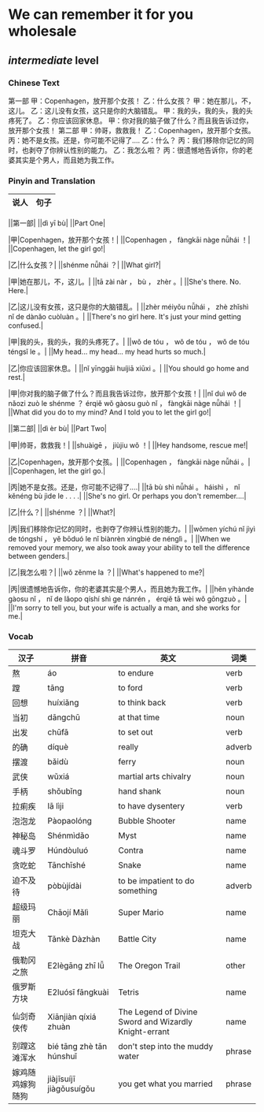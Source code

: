 # We can remember it for you wholesale
## *intermediate* level

### Chinese Text
第一部
甲：Copenhagen，放开那个女孩！
乙：什么女孩？
甲：她在那儿，不，这儿。
乙：这儿没有女孩，这只是你的大脑错乱。
甲：我的头，我的头，我的头疼死了。
乙：你应该回家休息。
甲：你对我的脑子做了什么？而且我告诉过你，放开那个女孩！
第二部
甲：帅哥，救救我！
乙：Copenhagen，放开那个女孩。
丙：她不是女孩。还是，你可能不记得了....
乙：什么？
丙：我们移除你记忆的同时，也剥夺了你辨认性别的能力。
乙：我怎么啦？
丙：很遗憾地告诉你，你的老婆其实是个男人，而且她为我工作。

### Pinyin and Translation
|说人|句子|
|----|----|

||第一部|
||dì  yī bù|
||Part One|

|甲|Copenhagen，放开那个女孩！|
||Copenhagen ， fàngkāi nàge nǚhái ！|
||Copenhagen, let the girl go!|

|乙|什么女孩？|
||shénme nǚhái ？|
||What girl?|

|甲|她在那儿，不，这儿。|
||tā zài nàr ， bù ， zhèr 。|
||She's there. No. Here.|

|乙|这儿没有女孩，这只是你的大脑错乱。|
||zhèr méiyǒu nǚhái ， zhè zhǐshì nǐ de dànǎo cuòluàn 。|
||There's no girl here. It's just your mind getting confused.|

|甲|我的头，我的头，我的头疼死了。|
||wǒ de tóu ， wǒ de tóu ， wǒ de tóu téngsǐ le 。|
||My head... my head... my head hurts so much.|

|乙|你应该回家休息。|
||nǐ yīnggāi huíjiā xiūxi 。|
||You should go home and rest.|

|甲|你对我的脑子做了什么？而且我告诉过你，放开那个女孩！|
||nǐ duì wǒ de nǎozi zuò le shénme ？ érqiě wǒ gàosu guò nǐ ， fàngkāi nàge nǚhái ！|
||What did you do to my mind? And I told you to let the girl go!|

||第二部|
||dì  èr bù|
||Part Two|

|甲|帅哥，救救我！|
||shuàigē ， jiùjiu wǒ ！|
||Hey handsome, rescue me!|

|乙|Copenhagen，放开那个女孩。|
||Copenhagen ， fàngkāi nàge nǚhái 。|
||Copenhagen, let the girl go.|

|丙|她不是女孩。还是，你可能不记得了....|
||tā bù shì nǚhái 。 háishì ， nǐ kěnéng bù jìde le . . . .|
||She's no girl. Or perhaps you don't remember....|

|乙|什么？|
||shénme ？|
||What?|

|丙|我们移除你记忆的同时，也剥夺了你辨认性别的能力。|
||wǒmen yíchú nǐ jìyì de tóngshí ， yě bōduó le nǐ biànrèn xìngbié de nénglì 。|
||When we removed your memory, we also took away your ability to tell the difference between genders.|

|乙|我怎么啦？|
||wǒ zěnme la ？|
||What's happened to me?|

|丙|很遗憾地告诉你，你的老婆其实是个男人，而且她为我工作。|
||hěn yíhànde gàosu nǐ ， nǐ de lǎopo qíshí shì ge nánrén ， érqiě tā wèi wǒ gōngzuò 。|
||I'm sorry to tell you, but your wife is actually a man, and she works for me.|
### Vocab
|汉子|拼音|英文|词类|
|----|----|----|----|
|熬|áo|to endure|verb|
|蹚|tāng|to ford|verb|
|回想|huíxiǎng|to think back|verb|
|当初|dāngchū|at that time|noun|
|出发|chūfā|to set out|verb|
|的确|díquè|really|adverb|
|摆渡|bǎidù|ferry|noun|
|武侠|wǔxiá|martial arts chivalry|noun|
|手柄|shǒubǐng|hand shank|noun|
|拉痢疾|lā lìji|to have dysentery|verb|
|泡泡龙|Pàopaolóng|Bubble Shooter|name|
|神秘岛|Shénmìdǎo|Myst|name|
|魂斗罗|Húndòuluó|Contra|name|
|贪吃蛇|Tānchīshé|Snake|name|
|迫不及待|pòbùjídài|to be impatient to do something|adverb|
|超级玛丽|Chāojí Mǎlì|Super Mario|name|
|坦克大战|Tǎnkè Dàzhàn|Battle City|name|
|俄勒冈之旅|E2lègāng zhī lǚ|The Oregon Trail|other|
|俄罗斯方块|E2luósī fāngkuài|Tetris|name|
|仙剑奇侠传|Xiānjiàn qíxiá zhuàn|The Legend of Divine Sword and Wizardly Knight-errant|name|
|别蹚这滩浑水|bié tāng zhè tān húnshuǐ|don't step into the muddy water|phrase|
|嫁鸡随鸡嫁狗随狗|jiàjīsuíjī jiàgǒusuígǒu|you get what you married|phrase|
